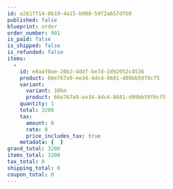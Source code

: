 ```yaml
---
id: a261ff14-0b19-4a15-b908-59f2a657dfb8
published: false
blueprint: order
order_number: 901
is_paid: false
is_shipped: false
is_refunded: false
items:
  -
    id: e8aaf0ae-20b2-4ddf-be7d-2d92052c4536
    product: 66e767a9-ee34-4dc4-8681-d09bb59f0cf5
    variant:
      variant: 10km
      product: 66e767a9-ee34-4dc4-8681-d09bb59f0cf5
    quantity: 1
    total: 3200
    tax:
      amount: 0
      rate: 0
      price_includes_tax: true
    metadata: {  }
grand_total: 3200
items_total: 3200
tax_total: 0
shipping_total: 0
coupon_total: 0
---
```

